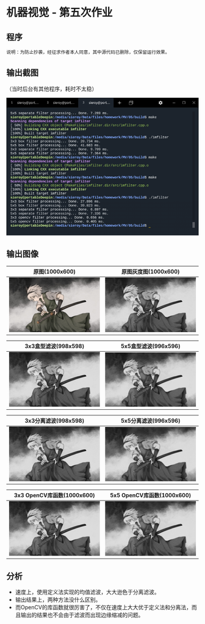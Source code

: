# 机器视觉 - 第五次作业

## 程序

```c++
说明：为防止抄袭，经征求作者本人同意，其中源代码已删除，仅保留运行效果。
```

## 输出截图

（当时后台有其他程序，耗时不太稳）

![](terminalshot.png)

## 输出图像

| 原图(1000x600) | 原图灰度图(1000x600) |
| -------------- |----|
| ![](input.png) | ![](gray.png) |

| 3x3盒型滤波(998x598)    | 5x5盒型滤波(996x596)    |
| ----------------------- | ----------------------- |
| ![](output_box_3x3.png) | ![](output_box_5x5.png) |

| 3x3分离滤波(998x598)         | 5x5分离滤波(996x596)         |
| ---------------------------- | ---------------------------- |
| ![](output_separate_3x3.png) | ![](output_separate_5x5.png) |

| 3x3 OpenCV库函数(1000x600) | 5x5 OpenCV库函数(1000x600) |
| -------------------------- | -------------------------- |
| ![](output_opencv_3x3.png) | ![](output_opencv_5x5.png) |

## 分析

- 速度上，使用定义法实现的均值滤波，大大逊色于分离滤波。
- 输出结果上，两种方法没什么区别。
- 而OpenCV的库函数就很厉害了，不仅在速度上大大优于定义法和分离法，而且输出的结果也不会由于滤波而出现边缘缩减的问题。



